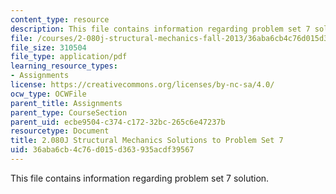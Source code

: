 ```yaml
---
content_type: resource
description: This file contains information regarding problem set 7 solution.
file: /courses/2-080j-structural-mechanics-fall-2013/36aba6cb4c76d015d363935acdf39567_MIT2_080JF13_ProbSet_7_Sol.pdf
file_size: 310504
file_type: application/pdf
learning_resource_types:
- Assignments
license: https://creativecommons.org/licenses/by-nc-sa/4.0/
ocw_type: OCWFile
parent_title: Assignments
parent_type: CourseSection
parent_uid: ecbe9504-c374-c172-32bc-265c6e47237b
resourcetype: Document
title: 2.080J Structural Mechanics Solutions to Problem Set 7
uid: 36aba6cb-4c76-d015-d363-935acdf39567
---
```

This file contains information regarding problem set 7 solution.